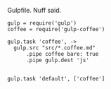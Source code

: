 Gulpfile. Nuff said.

    gulp = require('gulp')
    coffee = require('gulp-coffee')

    gulp.task 'coffee', ->
      gulp.src "src/*.coffee.md"
          .pipe coffee bare: true
          .pipe gulp.dest 'js'


    gulp.task 'default', ['coffee']
